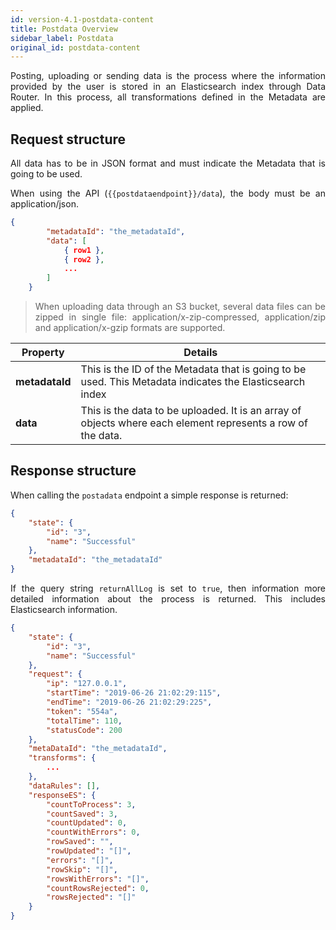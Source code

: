 ```yaml
---
id: version-4.1-postdata-content
title: Postdata Overview
sidebar_label: Postdata
original_id: postdata-content
---
```


<div style="text-align: justify">

Posting, uploading or sending data is the process where the information provided by the user is stored in an Elasticsearch index through Data Router. In this process, all transformations defined in the Metadata are applied.

## Request structure

All data has to be in JSON format and must indicate the Metadata that is going to be used.

When using the API (`{{postdataendpoint}}/data`), the body must be an application/json.

```json
{
        "metadataId": "the_metadataId",
        "data": [
            { row1 },
            { row2 },
            ...
        ]
    }
```
>When uploading data through an S3 bucket, several data files can be zipped in single file: application/x-zip-compressed, application/zip and application/x-gzip formats are supported.

| **Property** | **Details** |
| --- | --- |
| **metadataId** | This is the ID of the Metadata that is going to be used. This Metadata indicates the Elasticsearch index |
| **data** | This is the data to be uploaded. It is an array of objects where each element represents a row of the data.

## Response structure
When calling the `postadata` endpoint a simple response is returned:
```json
{
    "state": {
        "id": "3",
        "name": "Successful"
    },
    "metadataId": "the_metadataId"
}
```
If the query string `returnAllLog` is set to `true`, then information more detailed information about the process is returned. This includes Elasticsearch information.

```json
{
    "state": {
        "id": "3",
        "name": "Successful"
    },
    "request": {
        "ip": "127.0.0.1",
        "startTime": "2019-06-26 21:02:29:115",
        "endTime": "2019-06-26 21:02:29:225",
        "token": "554a",
        "totalTime": 110,
        "statusCode": 200
    },
    "metaDataId": "the_metadataId",
    "transforms": {
        ...
    },
    "dataRules": [],
    "responseES": {
        "countToProcess": 3,
        "countSaved": 3,
        "countUpdated": 0,
        "countWithErrors": 0,
        "rowSaved": "",
        "rowUpdated": "[]",
        "errors": "[]",
        "rowSkip": "[]",
        "rowsWithErrors": "[]",
        "countRowsRejected": 0,
        "rowsRejected": "[]"
    }
}
```
